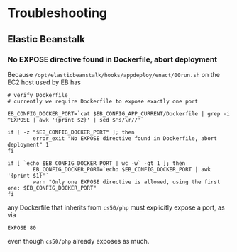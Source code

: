 # Troubleshooting

## Elastic Beanstalk

### No EXPOSE directive found in Dockerfile, abort deployment

Because `/opt/elasticbeanstalk/hooks/appdeploy/enact/00run.sh` on the EC2 host used by EB has

    # verify Dockerfile
    # currently we require Dockerfile to expose exactly one port

    EB_CONFIG_DOCKER_PORT=`cat $EB_CONFIG_APP_CURRENT/Dockerfile | grep -i ^EXPOSE | awk '{print $2}' | sed $'s/\r//'`

    if [ -z "$EB_CONFIG_DOCKER_PORT" ]; then
            error_exit "No EXPOSE directive found in Dockerfile, abort deployment" 1
    fi

    if [ `echo $EB_CONFIG_DOCKER_PORT | wc -w` -gt 1 ]; then
            EB_CONFIG_DOCKER_PORT=`echo $EB_CONFIG_DOCKER_PORT | awk '{print $1}'`
            warn "Only one EXPOSE directive is allowed, using the first one: $EB_CONFIG_DOCKER_PORT"
    fi

any Dockerfile that inherits from `cs50/php` must explicitly expose a port, as via

    EXPOSE 80

even though `cs50/php` already exposes as much.
